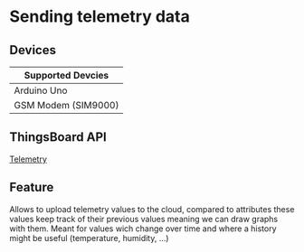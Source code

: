 # Sending telemetry data

## Devices
| Supported Devcies    |
|----------------------|
|  Arduino Uno         |
|  GSM Modem (SIM9000) |

## ThingsBoard API
[Telemetry](https://thingsboard.io/docs/user-guide/telemetry/)

## Feature
Allows to upload telemetry values to the cloud, compared to attributes
these values keep track of their previous values meaning we can draw graphs with them.
Meant for values wich change over time and where a history might be useful (temperature, humidity, ...)